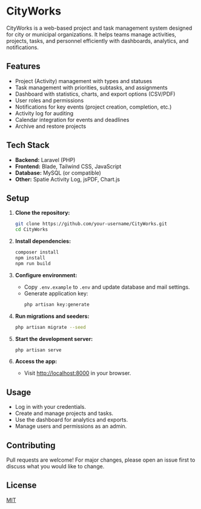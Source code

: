 # CityWorks

CityWorks is a web-based project and task management system designed for city or municipal organizations. It helps teams manage activities, projects, tasks, and personnel efficiently with dashboards, analytics, and notifications.

## Features

- Project (Activity) management with types and statuses
- Task management with priorities, subtasks, and assignments
- Dashboard with statistics, charts, and export options (CSV/PDF)
- User roles and permissions
- Notifications for key events (project creation, completion, etc.)
- Activity log for auditing
- Calendar integration for events and deadlines
- Archive and restore projects

## Tech Stack

- **Backend:** Laravel (PHP)
- **Frontend:** Blade, Tailwind CSS, JavaScript
- **Database:** MySQL (or compatible)
- **Other:** Spatie Activity Log, jsPDF, Chart.js

## Setup

1. **Clone the repository:**
   ```bash
   git clone https://github.com/your-username/CityWorks.git
   cd CityWorks
   ```

2. **Install dependencies:**
   ```bash
   composer install
   npm install
   npm run build
   ```

3. **Configure environment:**
   - Copy `.env.example` to `.env` and update database and mail settings.
   - Generate application key:
     ```bash
     php artisan key:generate
     ```

4. **Run migrations and seeders:**
   ```bash
   php artisan migrate --seed
   ```

5. **Start the development server:**
   ```bash
   php artisan serve
   ```

6. **Access the app:**
   - Visit [http://localhost:8000](http://localhost:8000) in your browser.

## Usage

- Log in with your credentials.
- Create and manage projects and tasks.
- Use the dashboard for analytics and exports.
- Manage users and permissions as an admin.

## Contributing

Pull requests are welcome! For major changes, please open an issue first to discuss what you would like to change.

## License

[MIT](LICENSE)